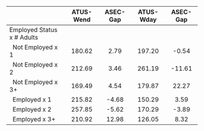 
|                      |    ATUS-Wend |     ASEC-Gap |    ATUS-Wday |     ASEC-Gap |
| -------------------- | :----------: | :----------: | :----------: | :----------: |
| Employed Status x # Adults |              |              |              |              |
| &nbsp;&nbsp;Not Employed x 1 |       180.62 |         2.79 |       197.20 |        -0.54 |
| &nbsp;&nbsp;Not Employed x 2 |       212.69 |         3.46 |       261.19 |       -11.61 |
| &nbsp;&nbsp;Not Employed x 3+ |       169.49 |         4.54 |       179.87 |        22.27 |
| &nbsp;&nbsp;Employed x 1 |       215.82 |        -4.68 |       150.29 |         3.59 |
| &nbsp;&nbsp;Employed x 2 |       257.85 |        -5.62 |       170.29 |        -3.89 |
| &nbsp;&nbsp;Employed x 3+ |       210.92 |        12.98 |       126.05 |         8.32 |

